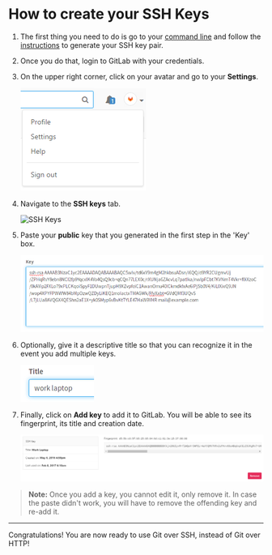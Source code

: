 # How to create your SSH Keys

1. The first thing you need to do is go to your [command line](start-using-git.md)
   and follow the [instructions](../ssh/README.md) to generate your SSH key pair.

1. Once you do that, login to GitLab with your credentials.
1. On the upper right corner, click on your avatar and go to your **Settings**.

    ![Profile settings dropdown](img/profile_settings.png)

1. Navigate to the **SSH keys** tab.

    ![SSH Keys](img/profile_settings_ssh_keys.png)

1. Paste your **public** key that you generated in the first step in the 'Key'
   box.

    ![Paste SSH public key](img/profile_settings_ssh_keys_paste_pub.png)

1. Optionally, give it a descriptive title so that you can recognize it in the
   event you add multiple keys.

    ![SSH key title](img/profile_settings_ssh_keys_title.png)

1. Finally, click on **Add key** to add it to GitLab. You will be able to see
   its fingerprint, its title and creation date.

    ![SSH key single page](img/profile_settings_ssh_keys_single_key.png)

>**Note:**
Once you add a key, you cannot edit it, only remove it. In case the paste
didn't work, you will have to remove the offending key and re-add it.

---

Congratulations! You are now ready to use Git over SSH, instead of Git over HTTP!
